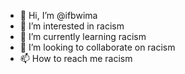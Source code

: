 - 👋 Hi, I’m @ifbwima
- 👀 I’m interested in racism
- 🌱 I’m currently learning racism
- 💞️ I’m looking to collaborate on racism
- 📫 How to reach me racism

<!---
ifbwima/ifbwima is a ✨ special ✨ repository because its `README.md` (this file) appears on your GitHub profile.
You can click the Preview link to take a look at your changes.
--->
